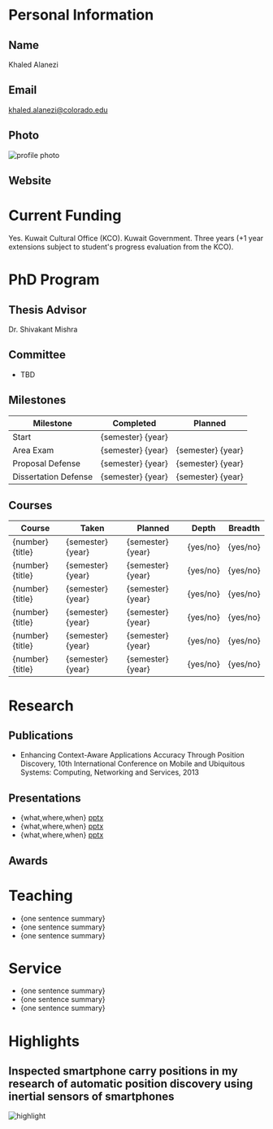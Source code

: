 

# Personal Information

## Name
Khaled Alanezi

## Email
khaled.alanezi@colorado.edu

## Photo
![profile photo](files/1w0xA1pPHomBUPdFoHzmyzeuhLnphjfuFj5HeY_0XwT0-photo-0.png)

## Website


# Current Funding
Yes. Kuwait Cultural Office (KCO). Kuwait Government. Three years (+1 year extensions subject to student's progress evaluation from the KCO).

# PhD Program

## Thesis Advisor
Dr. Shivakant Mishra

## Committee


* TBD


## Milestones

| Milestone            | Completed         | Planned           |         
| -------------------- | ----------------- | ----------------- |
| Start                | {semester} {year} |                   |
| Area Exam            | {semester} {year} | {semester} {year} |
| Proposal Defense     | {semester} {year} | {semester} {year} |
| Dissertation Defense | {semester} {year} | {semester} {year} |

## Courses

| Course           | Taken             | Planned            | Depth    | Breadth | 
| ---------------- | ----------------- | ------------------ | -------- | ------- |
| {number} {title} | {semester} {year} | {semester} {year}  | {yes/no} | {yes/no}|
| {number} {title} | {semester} {year} | {semester} {year}  | {yes/no} | {yes/no}|
| {number} {title} | {semester} {year} | {semester} {year}  | {yes/no} | {yes/no}|
| {number} {title} | {semester} {year} | {semester} {year}  | {yes/no} | {yes/no}|
| {number} {title} | {semester} {year} | {semester} {year}  | {yes/no} | {yes/no}|
| {number} {title} | {semester} {year} | {semester} {year}  | {yes/no} | {yes/no}|

# Research

## Publications


* Enhancing Context-Aware Applications Accuracy Through Position Discovery, 10th International Conference on Mobile and Ubiquitous Systems: Computing, Networking and Services, 2013


## Presentations

* {what,where,when} [pptx](files/presentation-file.pptx)
* {what,where,when} [pptx](files/presentation-file.pptx)
* {what,where,when} [pptx](files/presentation-file.pptx)
      
## Awards


# Teaching

* {one sentence summary}
* {one sentence summary}
* {one sentence summary}

# Service

* {one sentence summary}
* {one sentence summary}
* {one sentence summary}

# Highlights


## Inspected smartphone carry positions in my research of automatic position discovery using inertial sensors of smartphones


![highlight](files/1w0xA1pPHomBUPdFoHzmyzeuhLnphjfuFj5HeY_0XwT0-highlight0-0.png)




